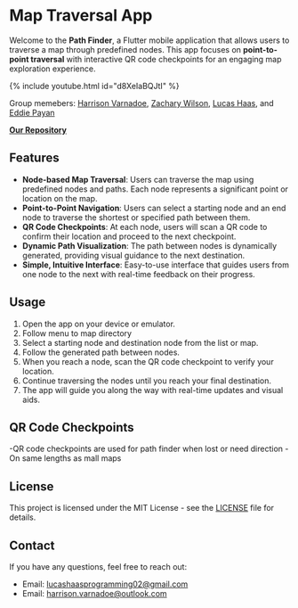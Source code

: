 # Map Traversal App

Welcome to the **Path Finder**, a Flutter mobile application that allows users to traverse a map through predefined nodes. This app focuses on **point-to-point traversal** with interactive QR code checkpoints for an engaging map exploration experience.

{% include youtube.html id="d8XeIaBQJtI" %}

Group memebers: [Harrison Varnadoe](https://github.com/hvarnadoe), [Zachary Wilson](https://github.com/ThatOneZach), [Lucas Haas](https://github.com/Lucas-Haas-02), and [Eddie Payan](https://github.com/Eddie-Pyn)

**[Our Repository](https://github.com/INDY-5-Team/Map_Navigation_Application/)**

## Features

- **Node-based Map Traversal**: Users can traverse the map using predefined nodes and paths. Each node represents a significant point or location on the map.
- **Point-to-Point Navigation**: Users can select a starting node and an end node to traverse the shortest or specified path between them.
- **QR Code Checkpoints**: At each node, users will scan a QR code to confirm their location and proceed to the next checkpoint.
- **Dynamic Path Visualization**: The path between nodes is dynamically generated, providing visual guidance to the next destination.
- **Simple, Intuitive Interface**: Easy-to-use interface that guides users from one node to the next with real-time feedback on their progress.

## Usage

1. Open the app on your device or emulator.
2. Follow menu to map directory
3. Select a starting node and destination node from the list or map.
4. Follow the generated path between nodes.
5. When you reach a node, scan the QR code checkpoint to verify your location.
6. Continue traversing the nodes until you reach your final destination.
7. The app will guide you along the way with real-time updates and visual aids.

## QR Code Checkpoints

-QR code checkpoints are used for path finder when lost or need direction
-On same lengths as mall maps

## License

This project is licensed under the MIT License - see the [LICENSE](LICENSE) file for details.

## Contact

If you have any questions, feel free to reach out:

- Email: lucashaasprogramming02@gmail.com
- Email: harrison.varnadoe@outlook.com
